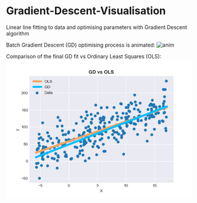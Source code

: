 # Gradient-Descent-Visualisation
Linear line fitting to data and optimising parameters with Gradient Descent algorithm

Batch Gradient Descent (GD) optimising process is animated:
![anim](https://github.com/omerfarukeker/Gradient-Descent-Visualisation/blob/master/Visuals/GD%20fit%20animation.gif)

Comparison of the final GD fit vs Ordinary Least Squares (OLS):
![plot](https://github.com/omerfarukeker/Gradient-Descent-Visualisation/blob/master/Visuals/gd%20vs%20ols.png)
